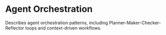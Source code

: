 # Agent Orchestration

Describes agent orchestration patterns, including Planner-Maker-Checker-Reflector loops and context-driven workflows.
